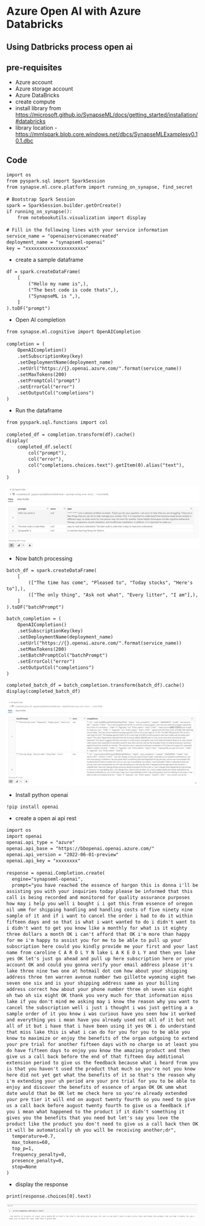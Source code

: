 # Azure Open AI with Azure Databricks

## Using  Datbricks process open ai

## pre-requisites

- Azure account
- Azure storage account
- Azure DataBricks
- create compute
- install library from https://microsoft.github.io/SynapseML/docs/getting_started/installation/#databricks
- library location - https://mmlspark.blob.core.windows.net/dbcs/SynapseMLExamplesv0.10.1.dbc

## Code

```
import os
from pyspark.sql import SparkSession
from synapse.ml.core.platform import running_on_synapse, find_secret

# Bootstrap Spark Session
spark = SparkSession.builder.getOrCreate()
if running_on_synapse():
    from notebookutils.visualization import display

# Fill in the following lines with your service information
service_name = "openaiservicenamecreated"
deployment_name = "synapseml-openai"
key = "xxxxxxxxxxxxxxxxxxxxxx"
```

- create a sample dataframe

```
df = spark.createDataFrame(
    [
        ("Hello my name is",),
        ("The best code is code thats",),
        ("SynapseML is ",),
    ]
).toDF("prompt")
```

- Open AI completion

```
from synapse.ml.cognitive import OpenAICompletion

completion = (
    OpenAICompletion()
    .setSubscriptionKey(key)
    .setDeploymentName(deployment_name)
    .setUrl("https://{}.openai.azure.com/".format(service_name))
    .setMaxTokens(200)
    .setPromptCol("prompt")
    .setErrorCol("error")
    .setOutputCol("completions")
)
```

- Run the dataframe

```
from pyspark.sql.functions import col

completed_df = completion.transform(df).cache()
display(
    completed_df.select(
        col("prompt"),
        col("error"),
        col("completions.choices.text").getItem(0).alias("text"),
    )
)
```

![Architecture](https://github.com/balakreshnan/Samples2022/blob/main/AzureAI/images/batchspeech10.jpg "Architecture")

- Now batch processing

```
batch_df = spark.createDataFrame(
    [
        (["The time has come", "Pleased to", "Today stocks", "Here's to"],),
        (["The only thing", "Ask not what", "Every litter", "I am"],),
    ]
).toDF("batchPrompt")
```

```
batch_completion = (
    OpenAICompletion()
    .setSubscriptionKey(key)
    .setDeploymentName(deployment_name)
    .setUrl("https://{}.openai.azure.com/".format(service_name))
    .setMaxTokens(200)
    .setBatchPromptCol("batchPrompt")
    .setErrorCol("error")
    .setOutputCol("completions")
)
```

```
completed_batch_df = batch_completion.transform(batch_df).cache()
display(completed_batch_df)
```

![Architecture](https://github.com/balakreshnan/Samples2022/blob/main/AzureAI/images/batchspeech11.jpg "Architecture")

- Install python openai

```
!pip install openai
```

- create a open ai api rest

```
import os
import openai
openai.api_type = "azure"
openai.api_base = "https://bbopenai.openai.azure.com/"
openai.api_version = "2022-06-01-preview"
openai.api_key = "xxxxxxxx"

response = openai.Completion.create(
  engine="synapseml-openai",
  prompt="you have reached the essence of hargon this is donna i'll be assisting you with your inquiries today please be informed that this call is being recorded and monitored for quality assurance purposes how may i help you well i bought i i got this from essence of oregon oil umm for shipping handling and handling costs of five ninety nine sample of it and if i want to cancel the order i had to do it within fifteen days and so that is what i want wanted to do i didn't want to i didn't want to get you know like a monthly for what is it eighty three dollars a month OK i can't afford that OK i'm more than happy for me i'm happy to assist you for me to be able to pull up your subscription here could you kindly provide me your first and your last name from caroline C A R O L Y N lake L A K E O L Y and then yes lake yes OK let's just go ahead and pull up here subscription here or your account OK and could you gonna verify your email address please it's lake three nine two one at hotmail dot com how about your shipping address three ten warren avenue number two gillette wyoming eight two seven one six and is your shipping address same as your billing address correct how about your phone number three oh seven six eight oh two oh six eight OK thank you very much for that information miss lake if you don't mind me asking may i know the reason why you want to cancel the subscription well i just i thought i was just getting a a sample order of it you know i was curious have you seen how it worked and everything yes i mean have you already used not all of it but not all of it but i have that i have been using it yes OK i do understand that miss lake this is what i can do for you for you to be able you know to maximize or enjoy the benefits of the organ outgoing to extend your pre trial for another fifteen days with no charge so at least you do have fifteen days to enjoy you know the amazing product and then give us a call back before the end of that fifteen day additional extension period to give us the feedback because what i heard from you is that you haven't used the product that much so you're not you know here did not yet get what the benefits of it so that's the reason why i'm extending your uh period are your pre trial for you to be able to enjoy and discover the benefits of essence of argan OK OK umm what date would that be OK let me check here so you're already extended your pre tier it will end on august twenty fourth so you need to give us a call back before august twenty fourth to give us a feedback if you i mean what happened to the product if it didn't something it gives you the benefits that you need but let's say you love the product like the product you don't need to give us a call back then OK it will be automatically uh you will be receiving another;dr",
  temperature=0.7,
  max_tokens=60,
  top_p=1,
  frequency_penalty=0,
  presence_penalty=0,
  stop=None
)
```

- display the response

```
print(response.choices[0].text)
```

![Architecture](https://github.com/balakreshnan/Samples2022/blob/main/AzureAI/images/batchspeech12.jpg "Architecture")